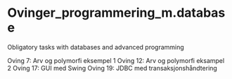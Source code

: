 # Ovinger_programmering_m.database
Obligatory tasks with databases and advanced programming 

Oving 7: Arv og polymorfi eksempel 1
Oving 12: Arv og polymorfi eksampel 2
Oving 17: GUI med Swing
Oving 19: JDBC med transaksjonshåndtering 

